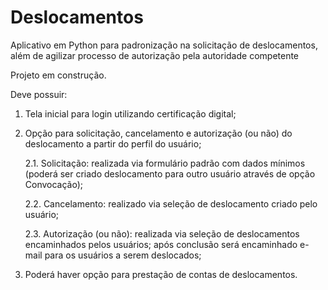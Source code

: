 # Deslocamentos
Aplicativo em Python para padronização na solicitação de deslocamentos, além de agilizar processo de autorização pela autoridade competente

Projeto em construção.

Deve possuir:

1. Tela inicial para login utilizando certificação digital;

2. Opção para solicitação, cancelamento e autorização (ou não) do deslocamento a partir do perfil do usuário;

    2.1. Solicitação: realizada via formulário padrão com dados mínimos (poderá ser criado deslocamento para outro usuário através de opção Convocação);
    
    2.2. Cancelamento: realizado via seleção de deslocamento criado pelo usuário;
    
    2.3. Autorização (ou não): realizada via seleção de deslocamentos encaminhados pelos usuários; após conclusão será encaminhado e-mail para os usuários a serem deslocados;

3. Poderá haver opção para prestação de contas de deslocamentos.
